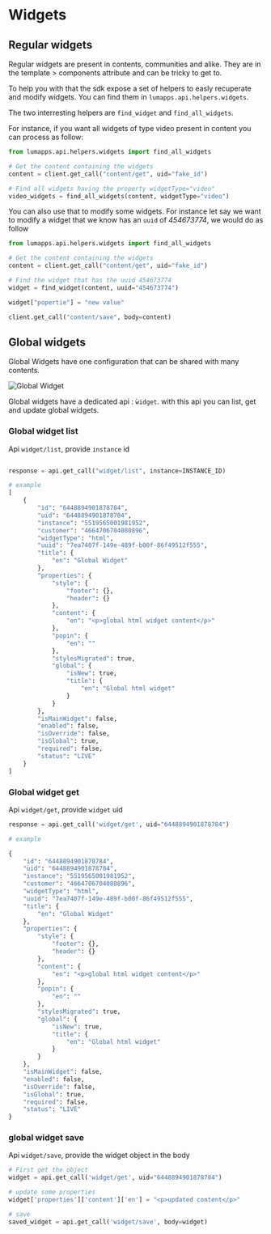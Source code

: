 # Widgets

## Regular widgets

Regular widgets are present in contents, communities and alike. They are in the template > components attribute and can be tricky to get to.

To help you with that the sdk expose a set of helpers to easly recuperate and modify widgets.
You can find them in `lumapps.api.helpers.widgets`.

The two interresting helpers are `find_widget` and `find_all_widgets`.

For instance, if you want all widgets of type video present in content you can process as follow:

```python
from lumapps.api.helpers.widgets import find_all_widgets

# Get the content containing the widgets
content = client.get_call("content/get", uid="fake_id")

# Find all widgets having the property widgetType="video"
video_widgets = find_all_widgets(content, widgetType="video")
```

You can also use that to modify some widgets. For instance let say we want to modify a widget that we know has an `uuid` of *454673774*, we would do as follow

```python
from lumapps.api.helpers.widgets import find_all_widgets

# Get the content containing the widgets
content = client.get_call("content/get", uid="fake_id")

# Find the widget that has the uuid 454673774
widget = find_widget(content, uuid="454673774")

widget["popertie"] = "new value"

client.get_call("content/save", body=content)
```

## Global widgets
Global Widgets have one configuration that can be shared with many contents.

![Global Widget](../static/Global_Widget.png)

<!-- https://www.lucidchart.com/documents/edit/265399ed-15f4-423d-ae0b-3ee846e1a092/0_0?beaconFlowId=15FDFE2708C85DCB -->

Global widgets have a dedicated api : ̀`widget`. with this api you can list, get and update global widgets.

### Global widget list

Api `widget/list`, provide `instance` id

```python

response = api.get_call("widget/list", instance=INSTANCE_ID)

# example
[
    {
        "id": "6448894901878784",
        "uid": "6448894901878784",
        "instance": "5519565001981952",
        "customer": "4664706704080896",
        "widgetType": "html",
        "uuid": "7ea7407f-149e-489f-b00f-86f49512f555",
        "title": {
            "en": "Global Widget"
        },
        "properties": {
            "style": {
                "footer": {},
                "header": {}
            },
            "content": {
                "en": "<p>global html widget content</p>"
            },
            "popin": {
                "en": ""
            },
            "stylesMigrated": true,
            "global": {
                "isNew": true,
                "title": {
                    "en": "Global html widget"
                }
            }
        },
        "isMainWidget": false,
        "enabled": false,
        "isOverride": false,
        "isGlobal": true,
        "required": false,
        "status": "LIVE"
    }
]
```

### Global widget get

Api `widget/get`, provide `widget` uid


```python
response = api.get_call('widget/get', uid="6448894901878784")

# example

{
    "id": "6448894901878784",
    "uid": "6448894901878784",
    "instance": "5519565001981952",
    "customer": "4664706704080896",
    "widgetType": "html",
    "uuid": "7ea7407f-149e-489f-b00f-86f49512f555",
    "title": {
        "en": "Global Widget"
    },
    "properties": {
        "style": {
            "footer": {},
            "header": {}
        },
        "content": {
            "en": "<p>global html widget content</p>"
        },
        "popin": {
            "en": ""
        },
        "stylesMigrated": true,
        "global": {
            "isNew": true,
            "title": {
                "en": "Global html widget"
            }
        }
    },
    "isMainWidget": false,
    "enabled": false,
    "isOverride": false,
    "isGlobal": true,
    "required": false,
    "status": "LIVE"
}
```


### global widget save

Api `widget/save`, provide the widget object in the body

```python
# First get the object
widget = api.get_call('widget/get', uid="6448894901878784")

# update some properties
widget['properties']['content']['en'] = "<p>updated content</p>"

# save
saved_widget = api.get_call('widget/save', body=widget)
```
